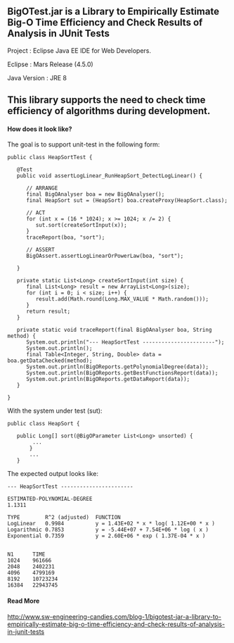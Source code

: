 BigOTest.jar is a Library to Empirically Estimate Big-O Time Efficiency and Check Results of Analysis in JUnit Tests
--------------------------------------------------------------------------------------------------------------------

Project : Eclipse Java EE IDE for Web Developers.

Eclipse : Mars Release (4.5.0)

Java Version : JRE 8

This library supports the need to check time efficiency of algorithms during development. 
-----------------------------------------------------------------------------------------

#### How does it look like?

The goal is to support unit-test in the following form:

	public class HeapSortTest {
	
	   @Test
	   public void assertLogLinear_RunHeapSort_DetectLogLinear() {
	
	      // ARRANGE
	      final BigOAnalyser boa = new BigOAnalyser();
	      final HeapSort sut = (HeapSort) boa.createProxy(HeapSort.class);

	      // ACT
	      for (int x = (16 * 1024); x >= 1024; x /= 2) {
	         sut.sort(createSortInput(x));
	      }
	      traceReport(boa, "sort");
	
	      // ASSERT
	      BigOAssert.assertLogLinearOrPowerLaw(boa, "sort");
	
	   }
	
	   private static List<Long> createSortInput(int size) {
	      final List<Long> result = new ArrayList<Long>(size);
	      for (int i = 0; i < size; i++) {
	         result.add(Math.round(Long.MAX_VALUE * Math.random()));
	      }
	      return result;
	   }
	
	   private static void traceReport(final BigOAnalyser boa, String method) {
	      System.out.println("--- HeapSortTest -----------------------");
	      System.out.println();
	      final Table<Integer, String, Double> data = boa.getDataChecked(method);
	      System.out.println(BigOReports.getPolynomialDegree(data));
	      System.out.println(BigOReports.getBestFunctionsReport(data));
	      System.out.println(BigOReports.getDataReport(data));
	   }
	
	}
	
	
With the system under test (sut):

	public class HeapSort {
	
	   public Long[] sort(@BigOParameter List<Long> unsorted) {
			...		
		   }
		   ...
	   }

	
The expected output looks like:


	--- HeapSortTest -----------------------
	
	ESTIMATED-POLYNOMIAL-DEGREE
	1.1311
	
	TYPE      	R^2 (adjusted)	FUNCTION
	LogLinear	0.9984  		y = 1.43E+02 * x * log( 1.12E+00 * x )
	Logarithmic	0.7853  		y = -5.44E+07 + 7.54E+06 * log ( x )
	Exponential	0.7359  		y = 2.60E+06 * exp ( 1.37E-04 * x )
	
	
	N1		TIME
	1024	961666
	2048	2402231
	4096	4799169
	8192	10723234
	16384	22943745


#### Read More
http://www.sw-engineering-candies.com/blog-1/bigotest-jar-a-library-to-empirically-estimate-big-o-time-efficiency-and-check-results-of-analysis-in-junit-tests

